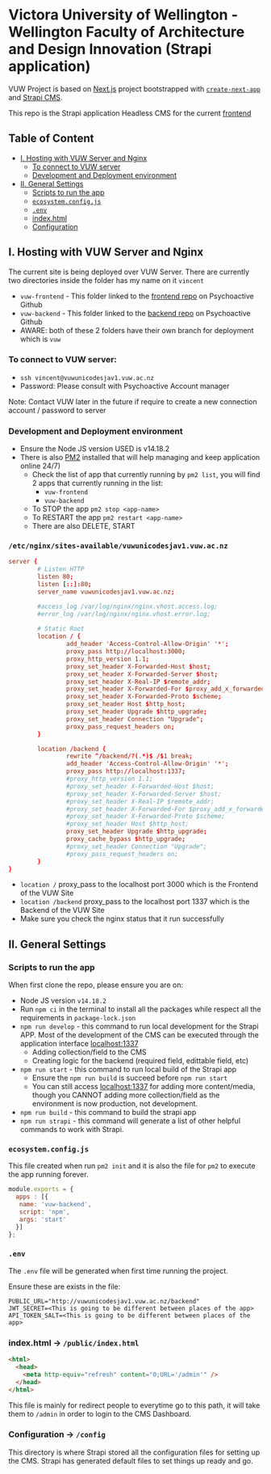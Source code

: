 # Victora University of Wellington - Wellington Faculty of Architecture and Design Innovation (Strapi application)

VUW Project is based on [Next.js](https://nextjs.org/) project bootstrapped with [`create-next-app`](https://github.com/vercel/next.js/tree/canary/packages/create-next-app) and [Strapi CMS](https://strapi.io/).

This repo is the Strapi application Headless CMS for the current [frontend](https://github.com/psychoactive-studios/vuw-frontend)

## Table of Content
* [I. Hosting with VUW Server and Nginx](#i-hosting-with-vuw-server-and-nginx)
  - [To connect to VUW server](#to-connect-to-vuw-server)
  - [Development and Deployment environment](#development-and-deployment-environment)
* [II. General Settings](#ii-general-settings)
  - [Scripts to run the app](#scripts-to-run-the-app)
  - [`ecosystem.config.js`](#ecosystemconfigjs)
  - [`.env`](#env)
  - [index.html](#indexhtml--publicindexhtml)
  - [Configuration](#configuration--config)

## I. Hosting with VUW Server and Nginx
The current site is being deployed over VUW Server. There are currently two directories inside the folder has my name on it `vincent`

  * `vuw-frontend` - This folder linked to the [frontend repo](https://github.com/psychoactive-studios/vuw-frontend) on Psychoactive Github
  * `vuw-backend` - This folder linked to the [backend repo](https://github.com/psychoactive-studios/vuw-backend) on Psychoactive Github
  * AWARE: both of these 2 folders have their own branch for deployment which is `vuw`

### To connect to VUW server:
  * `ssh vincent@vuwunicodesjav1.vuw.ac.nz`
  * Password: Please consult with Psychoactive Account manager

Note: Contact VUW later in the future if require to create a new connection account / password to server

### Development and Deployment environment
  * Ensure the Node JS version USED is v14.18.2
  * There is also [PM2](https://pm2.keymetrics.io/) installed that will help managing and keep application online 24/7)
    - Check the list of app that currently running by `pm2 list`, you will find 2 apps that currently running in the list:
      - `vuw-frontend`
      - `vuw-backend`
    - To STOP the app `pm2 stop <app-name>`
    - To RESTART the app `pm2 restart <app-name>`
    - There are also DELETE, START

### `/etc/nginx/sites-available/vuwunicodesjav1.vuw.ac.nz`

  ```conf
  server {
          # Listen HTTP
          listen 80;
          listen [::]:80;
          server_name vuwunicodesjav1.vuw.ac.nz;

          #access_log /var/log/nginx/nginx.vhost.access.log;
          #error_log /var/log/nginx/nginx.vhost.error.log;
    
          # Static Root
          location / {
                  add_header 'Access-Control-Allow-Origin' '*';
                  proxy_pass http://localhost:3000;
                  proxy_http_version 1.1;
                  proxy_set_header X-Forwarded-Host $host;
                  proxy_set_header X-Forwarded-Server $host;
                  proxy_set_header X-Real-IP $remote_addr;
                  proxy_set_header X-Forwarded-For $proxy_add_x_forwarded_for;
                  proxy_set_header X-Forwarded-Proto $scheme;
                  proxy_set_header Host $http_host;
                  proxy_set_header Upgrade $http_upgrade;
                  proxy_set_header Connection "Upgrade";
                  proxy_pass_request_headers on;
          }

          location /backend {
                  rewrite ^/backend/?(.*)$ /$1 break;
                  add_header 'Access-Control-Allow-Origin' '*';
                  proxy_pass http://localhost:1337;
                  #proxy_http_version 1.1;
                  #proxy_set_header X-Forwarded-Host $host;
                  #proxy_set_header X-Forwarded-Server $host;
                  #proxy_set_header X-Real-IP $remote_addr;
                  #proxy_set_header X-Forwarded-For $proxy_add_x_forwarded_for;
                  #proxy_set_header X-Forwarded-Proto $scheme;
                  #proxy_set_header Host $http_host;
                  proxy_set_header Upgrade $http_upgrade;
                  proxy_cache_bypass $http_upgrade;
                  #proxy_set_header Connection "Upgrade";
                  #proxy_pass_request_headers on;
          }
  }
  ```
  * `location /` proxy_pass to the localhost port 3000 which is the Frontend of the VUW Site
  * `location /backend` proxy_pass to the localhost port 1337 which is the Backend of the VUW Site
  * Make sure you check the nginx status that it run successfully

## II. General Settings

### Scripts to run the app
When first clone the repo, please ensure you are on:

  * Node JS version `v14.18.2`
  * Run `npm ci` in the terminal to install all the packages while respect all the requirements in `package-lock.json`
  * `npm run develop` - this command to run local development for the Strapi APP. Most of the development of the CMS can be executed through the application interface [localhost:1337](http://localhost:1337)
    - Adding collection/field to the CMS
    - Creating logic for the backend (required field, edittable field, etc)
  * `npm run start` - this command to run local build of the Strapi app
    - Ensure the `npm run build` is succeed before `npm run start`
    - You can still access [localhost:1337](http://localhost:1337) for adding more content/media, though you CANNOT adding more collection/field as the environment is now production, not development.
  * `npm run build` - this command to build the strapi app
  * `npm run strapi` - this command will generate a list of other helpful commands to work with Strapi.

### `ecosystem.config.js`
This file created when run `pm2 init` and it is also the file for `pm2` to execute the app running forever.

```js
module.exports = {
  apps : [{
   name: 'vuw-backend',
   script: 'npm',
   args: 'start'
  }]
};
```

### `.env`
The `.env` file will be generated when first time running the project.

Ensure these are exists in the file:

```env
PUBLIC_URL="http://vuwunicodesjav1.vuw.ac.nz/backend"
JWT_SECRET=<This is going to be different between places of the app>
API_TOKEN_SALT=<This is going to be different between places of the app>
```

### index.html → `/public/index.html`

```html
<html>
  <head>
    <meta http-equiv="refresh" content="0;URL='/admin'" />
  </head>
</html>
```

This file is mainly for redirect people to everytime go to this path, it will take them to `/admin` in order to login to the CMS Dashboard.

### Configuration → `/config`
This directory is where Strapi stored all the configuration files for setting up the CMS. Strapi has generated default files to set things up ready and go.

